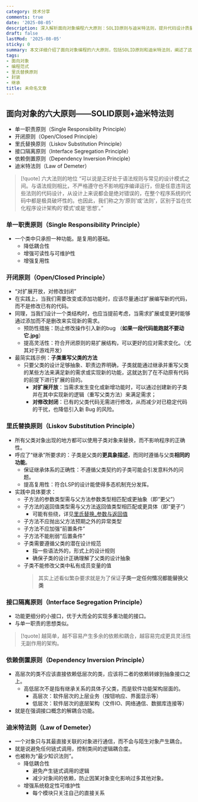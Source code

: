 ```yaml
---
category: 技术分享
comments: true
date: '2025-08-05'
description: 深入解析面向对象编程六大原则：SOLID原则与迪米特法则，提升代码设计质量，降低耦合性，增强可维护性与扩展性的必备指南。
draft: false
lastMod: '2025-08-05'
sticky: 0
summary: 本文详细介绍了面向对象编程的六大原则，包括SOLID原则和迪米特法则，阐述了这些原则在提高代码质量、降低耦合性、增强可维护性方面的重要作用。
tags:
- 面向对象
- 编程范式
- 里氏替换原则
- 封装
- 继承
title: 未命名文章
---
```


## 面向对象的六大原则——SOLID原则+迪米特法则

- 单一职责原则（Single Responsibility Principle）
- 开闭原则（Open/Closed Principle）
- 里氏替换原则（Liskov Substitution Principle）
- 接口隔离原则（Interface Segregation Principle）
- 依赖倒置原则（Dependency Inversion Principle）
- 迪米特法则（Law of Demeter）

> [!quote] 六大法则的地位
> “可以说是正好处于语法规则与常见的设计模式之间。与语法规则相比，不严格遵守也不影响程序编译运行，但是任意违背这些法则的代码设计，从设计上来说都会是绝对错误的，在整个程序系统的代码中都是极具破坏性的。也因此，我们称之为‘原则’或‘法则’，区别于旨在优化程序设计架构的‘模式’或是‘思想’。”

### 单一职责原则（Single Responsibility Principle）
- 一个类中只承担一种功能。是复用的基础。
	- 降低耦合性
	- 增强可读性与可维护性
	- 增强复用性

### 开闭原则（Open/Closed Principle）
- “对扩展开放，对修改封闭”
- 在实践上，当我们需要改变或添加功能时，应该尽量通过扩展编写新的代码，而不是修改已有的代码。
- 同理，当我们设计一个类结构时，也应当提前考虑，当需求扩展或变更时能够通过添加而不是删改来实现新的需求。
	- 预防性措施：防止修改操作引入新的bug （**如果一段代码能跑就不要动它.jpg**）
	- 提高灵活性：符合开闭原则的易扩展结构，可以更好的应对需求变化。（尤其对于游戏开发）
- 最简实践示例：**子类重写父类的方法**
	- 只要父类的设计足够抽象、职责边界明确，子类就能通过继承并重写父类的某些方法来满足新的需求或实现新的功能，这就达到了在不动原有代码的前提下进行扩展的目的。
		- **对扩展开放**：当需求发生变化或新增功能时，可以通过创建新的子类并在其中实现新的逻辑（重写父类方法）来满足需求；
		- **对修改封闭**：已有的父类代码无需进行修改，从而减少对已稳定代码的干扰，也降低引入新 Bug 的风险。

### 里氏替换原则（Liskov Substitution Principle）
- 所有父类对象出现的地方都可以使用子类对象来替换，而不影响程序的正确性。
- 呼应了“继承”所要求的：子类是父类的**更具象描述**，而同时遵循与父类**相同的功能**。
	- 保证继承体系的正确性：不遵循父类契约的子类可能会引发意料外的问题。
	- 提高复用性：符合LSP的设计能使得多态机制充分发挥。
- 实践中具体要求：
	- 子方法的参数类型需与父方法参数类型相匹配或更抽象（即“更父”）
	- 子方法的返回值类型需与父方法返回值类型相匹配或更具体（即“更子”）
		- 可能有些绕，详见[里氏替换_参数与返回值](/posts/里氏替换_参数与返回值)
	- 子方法不应抛出父方法预期之外的异常类型
	- 子方法不应加强“前置条件”
	- 子方法不能削弱“后置条件”
	- 子类需要遵循父类的潜在设计规范
		- 指一些语法外的，形式上的设计规则
		- 确保子类的设计正确理解了父类的设计抽象
	- 子类不能修改父类中私有成员变量的值
		> 其实上述看似繁杂要求就是为了保证**子类一定任何情况都能替换父类**

### 接口隔离原则（Interface Segregation Principle）
- 功能更细分的小接口，优于大而全的实现多重功能的接口。
- 与单一职责的思想类似。

> [!quote]
> 越简单，越不容易产生多余的依赖和耦合，越容易完成更具灵活性无副作用的架构。

### 依赖倒置原则（Dependency Inversion Principle）
- 高层次的类不应该直接依赖低层次的类，应该将二者的依赖转嫁到抽象接口之上。
	- 高低层次不是指有继承关系的具体子父类，而是软件功能架构层面的。
		- 高层次：软件层次的上层业务（按钮响应、界面显示等）
		- 低层次：软件层次的底层架构（文件IO、网络通信、数据库连接等）
- 就是在强调接口概念的解耦合功能。

### 迪米特法则（Law of Demeter）
- 一个对象只与其最直接关联的对象进行通信，而不会与陌生对象产生耦合。
- 就是说避免任何链式调用，控制类间的逻辑耦合度。
- 也被称为“最少知识法则”。
	- 降低耦合性
		- 避免产生链式调用的逻辑
		- 减少对象间的依赖，防止因某对象变化影响过多其他对象。
	- 增强系统稳定性可维护性
		- 每个模块只关注自己的直接关系